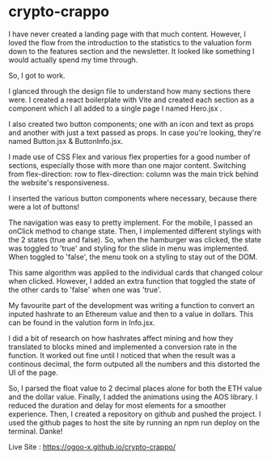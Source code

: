 # crypto-crappo
I have never created a landing page with that much content. However, I loved the flow from the introduction to the statistics to the valuation form down to the features section and the newsletter. It looked like something I would actually spend my time through. 

So, I got to work.

I glanced through the design file to understand how many sections there were. I created a react boilerplate with Vite and created each section as a component which I all added to a single page I named Hero.jsx .

I also created two button components; one with an icon and text as props and another with just a text passed as props. In case you're looking, they're named Button.jsx & ButtonInfo.jsx.

I made use of CSS  Flex and various flex properties for a good number of sections, especially those with more than one major content. Switching from flex-direction: row to flex-direction: column was the main trick behind the website's responsiveness. 

I inserted the various button components where necessary, because there were a lot of buttons!

The navigation was easy to pretty implement. For the mobile, I passed an onClick method to change state. Then, I implemented different stylings with the 2 states (true and false). So, when the hamburger was clicked, the state was toggled to 'true' and styling for the slide in menu was implemented. When toggled to 'false', the menu took on a styling to stay out of the DOM.

This same algorithm was applied to the individual cards that changed colour when clicked. However, I added  an extra function that toggled the state of the other cards to 'false' when one was 'true'.

My favourite part of the development was writing a  function to convert an inputed hashrate to an Ethereum value and then to a value in dollars. This can be found in the valution form in Info.jsx.

I did a bit of research on how hashrates affect mining and how they translated to blocks mined and implemented a conversion rate in the function. It worked out fine until I noticed that when the result was a continous decimal, the form outputed all the numbers and this distorted the UI of  the page.

So, I parsed the float value to 2 decimal places alone for both the ETH value and the dollar value.
Finally, I added the animations using the AOS library. I reduced the duration and delay for most elements for a smoother experience. 
Then, I created a repository on github and pushed the project. I used the github pages to host the site by running an npm run deploy on the terminal.
Danke!

Live  Site : https://ogoo-x.github.io/crypto-crappo/
